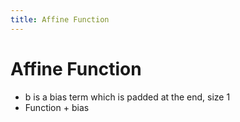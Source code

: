 ```yaml
---
title: Affine Function
---
```


# Affine Function
- b is a bias term which is padded at the end, size 1
- Function + bias
















































